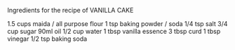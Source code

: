 Ingredients for the recipe of VANILLA CAKE


1.5 cups maida / all purpose flour
1 tsp baking powder / soda
1/4 tsp salt
3/4 cup sugar
90ml oil
1/2 cup water
1 tbsp vanilla essence
3 tbsp curd
1 tbsp vinegar
1/2 tsp baking soda



